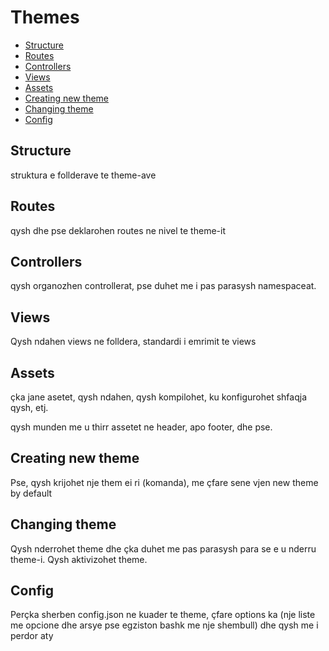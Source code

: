 # Themes

- [Structure](#structure)
- [Routes](#routes)
- [Controllers](#controllers)
- [Views](#views)
- [Assets](#assets)
- [Creating new theme](#creating-new-theme)
- [Changing theme](#changing-theme)
- [Config](#config)


## Structure
struktura e follderave te theme-ave

## Routes
qysh dhe pse deklarohen routes ne nivel te theme-it

## Controllers
qysh organozhen controllerat, pse duhet me i pas parasysh namespaceat.

## Views
Qysh ndahen views ne folldera, standardi i emrimit te views

## Assets
çka jane asetet, qysh ndahen, qysh kompilohet, ku konfigurohet shfaqja qysh, etj.

qysh munden me u thirr assetet ne header, apo footer, dhe pse.

## Creating new theme
Pse, qysh krijohet nje them ei ri (komanda), me çfare sene vjen new theme by default

## Changing theme
Qysh nderrohet theme dhe çka duhet me pas parasysh para se e u nderru theme-i. Qysh aktivizohet theme.

## Config
Perçka sherben config.json ne kuader te theme, çfare options ka (nje liste me opcione dhe arsye pse egziston bashk me nje shembull) dhe qysh me i perdor aty




